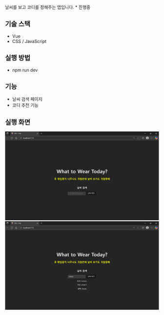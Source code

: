 날씨를 보고 코디를 정해주는 앱입니다. * 진행중

## 기술 스택
- Vue
- CSS / JavaScript

## 실행 방법
- npm run dev

## 기능
- 날씨 검색 페이지
- 코디 추천 기능

## 실행 화면
![메인 페이지](./run/main.png)
![검색 페이지](./run/search.png)

